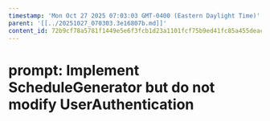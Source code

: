 ```yaml
---
timestamp: 'Mon Oct 27 2025 07:03:03 GMT-0400 (Eastern Daylight Time)'
parent: '[[../20251027_070303.3e16807b.md]]'
content_id: 72b9cf78a5781f1449e5e6f3fcb1d23a1101fcf75b9ed41fc85a455deac7c3f2
---
```


# prompt: Implement ScheduleGenerator but do not modify UserAuthentication
